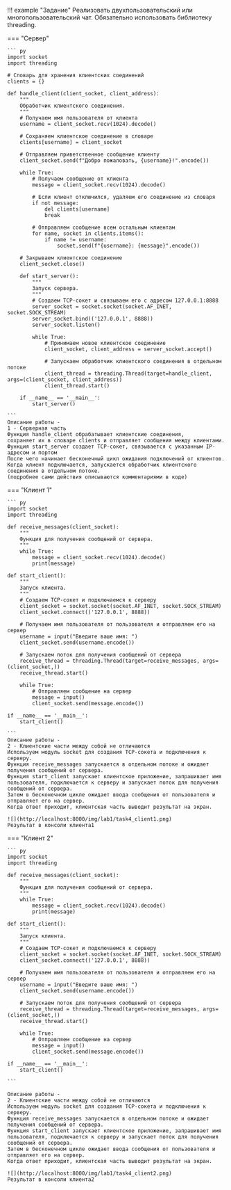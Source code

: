 !!! example "Задание"
    Реализовать двухпользовательский или многопользовательский чат. 
    Обязательно использовать библиотеку threading.

=== "Сервер"

    ``` py
    import socket
    import threading
    
    # Словарь для хранения клиентских соединений
    clients = {}
    
    def handle_client(client_socket, client_address):
        """
        Обработчик клиентского соединения.
        """
        # Получаем имя пользователя от клиента
        username = client_socket.recv(1024).decode()
    
        # Сохраняем клиентское соединение в словаре
        clients[username] = client_socket
    
        # Отправляем приветственное сообщение клиенту
        client_socket.send(f"Добро пожаловать, {username}!".encode())
    
        while True:
            # Получаем сообщение от клиента
            message = client_socket.recv(1024).decode()
    
            # Если клиент отключился, удаляем его соединение из словаря
            if not message:
                del clients[username]
                break
    
            # Отправляем сообщение всем остальным клиентам
            for name, socket in clients.items():
                if name != username:
                    socket.send(f"{username}: {message}".encode())
    
        # Закрываем клиентское соединение
        client_socket.close()
    
        def start_server():
            """
            Запуск сервера.
            """
            # Создаем TCP-сокет и связываем его с адресом 127.0.0.1:8888
            server_socket = socket.socket(socket.AF_INET, socket.SOCK_STREAM)
            server_socket.bind(('127.0.0.1', 8888))
            server_socket.listen()
        
            while True:
                # Принимаем новое клиентское соединение
                client_socket, client_address = server_socket.accept()
        
                # Запускаем обработчик клиентского соединения в отдельном потоке
                client_thread = threading.Thread(target=handle_client, args=(client_socket, client_address))
                client_thread.start()
        
        if __name__ == '__main__':
            start_server()

    ```
    Описание работы -  
    1 - Серверная часть  
    Функция handle_client обрабатывает клиентские соединения,  
    сохраняет их в словаре clients и отправляет сообщения между клиентами.
    Функция start_server создает TCP-сокет, связывается с указанным IP-адресом и портом  
    После чего начинает бесконечный цикл ожидания подключений от клиентов.  
    Когда клиент подключается, запускается обработчик клиентского соединения в отдельном потоке.  
    (подробнее сами действия описываются комментариями в коде)
    
=== "Клиент 1"

    ``` py
    import socket
    import threading
    
    def receive_messages(client_socket):
        """
        Функция для получения сообщений от сервера.
        """
        while True:
            message = client_socket.recv(1024).decode()
            print(message)
    
    def start_client():
        """
        Запуск клиента.
        """
        # Создаем TCP-сокет и подключаемся к серверу
        client_socket = socket.socket(socket.AF_INET, socket.SOCK_STREAM)
        client_socket.connect(('127.0.0.1', 8888))
    
        # Получаем имя пользователя от пользователя и отправляем его на сервер
        username = input("Введите ваше имя: ")
        client_socket.send(username.encode())
    
        # Запускаем поток для получения сообщений от сервера
        receive_thread = threading.Thread(target=receive_messages, args=(client_socket,))
        receive_thread.start()
    
        while True:
            # Отправляем сообщение на сервер
            message = input()
            client_socket.send(message.encode())
    
    if __name__ == '__main__':
        start_client()

    ```
    Описание работы -  
    2 - Клиентские части между собой не отличаются  
    Используем модуль socket для создания TCP-сокета и подключения к серверу.  
    Функция receive_messages запускается в отдельном потоке и ожидает получения сообщений от сервера.  
    Функция start_client запускает клиентское приложение, запрашивает имя пользователя, подключается к серверу и запускает поток для получения сообщений от сервера.  
    Затем в бесконечном цикле ожидает ввода сообщения от пользователя и отправляет его на сервер.  
    Когда ответ приходит, клиентская часть выводит результат на экран.
    
    ![](http://localhost:8000/img/lab1/task4_client1.png)  
    Результат в консоли клиента1

=== "Клиент 2"

    ``` py
    import socket
    import threading
    
    def receive_messages(client_socket):
        """
        Функция для получения сообщений от сервера.
        """
        while True:
            message = client_socket.recv(1024).decode()
            print(message)
    
    def start_client():
        """
        Запуск клиента.
        """
        # Создаем TCP-сокет и подключаемся к серверу
        client_socket = socket.socket(socket.AF_INET, socket.SOCK_STREAM)
        client_socket.connect(('127.0.0.1', 8888))
    
        # Получаем имя пользователя от пользователя и отправляем его на сервер
        username = input("Введите ваше имя: ")
        client_socket.send(username.encode())
    
        # Запускаем поток для получения сообщений от сервера
        receive_thread = threading.Thread(target=receive_messages, args=(client_socket,))
        receive_thread.start()
    
        while True:
            # Отправляем сообщение на сервер
            message = input()
            client_socket.send(message.encode())
    
    if __name__ == '__main__':
        start_client()

    ```

    Описание работы -  
    2 - Клиентские части между собой не отличаются  
    Используем модуль socket для создания TCP-сокета и подключения к серверу.  
    Функция receive_messages запускается в отдельном потоке и ожидает получения сообщений от сервера.  
    Функция start_client запускает клиентское приложение, запрашивает имя пользователя, подключается к серверу и запускает поток для получения сообщений от сервера.  
    Затем в бесконечном цикле ожидает ввода сообщения от пользователя и отправляет его на сервер.  
    Когда ответ приходит, клиентская часть выводит результат на экран.

    ![](http://localhost:8000/img/lab1/task4_client2.png)  
    Результат в консоли клиента2